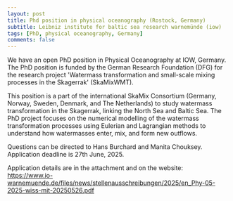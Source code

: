 ```yaml
---
layout: post
title: Phd position in physical oceanography (Rostock, Germany)
subtitle: Leibniz institute for baltic sea research warnemünde (iow)
tags: [PhD, physical oceanography, Germany]
comments: false
---
```

We have an open PhD position in Physical Oceanography at IOW, Germany.
The PhD position is funded by the German Research Foundation (DFG) for the research project 'Watermass transformation and small-scale mixing processes in the Skagerrak' (SkaMixWMT).

This position is a part of the international SkaMix Consortium (Germany, Norway, Sweden, Denmark, and The Netherlands) to study watermass transformation in the Skagerrak, linking the North Sea and Baltic Sea. The PhD project focuses on the numerical modelling of the watermass transformation processes using Eulerian and Lagrangian methods to understand how watermasses enter, mix, and form new outflows.

Questions can be directed to Hans Burchard and Manita Chouksey. Application deadline is 27th June, 2025.

Application details are in the attachment and on the website:
https://www.io-warnemuende.de/files/news/stellenausschreibungen/2025/en_Phy-05-2025-wiss-mit-20250526.pdf

